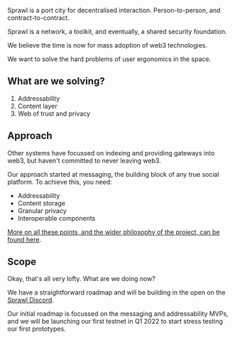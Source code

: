 Sprawl is a port city for decentralised interaction. Person-to-person, and contract-to-contract.

Sprawl is a network, a toolkit, and eventually, a shared security foundation.

We believe the time is now for mass adoption of web3 technologies.

We want to solve the hard problems of user ergonomics in the space.

## What are we solving?

1. Addressability
2. Content layer
3. Web of trust and privacy

## Approach

Other systems have focussed on indexing and providing gateways into web3, but haven't committed to never leaving web3.

Our approach started at messaging, the building block of any true social platform. To achieve this, you need:

- Addressability
- Content storage
- Granular privacy
- Interoperable components

[More on all these points, and the wider philosophy of the project, can be found here](./pages/approach.html).

## Scope

Okay, that's all very lofty. What are we doing now?

We have a straightforward roadmap and will be building in the open on the [Sprawl Discord]().

Our initial roadmap is focussed on the messaging and addressability MVPs, and we will be launching our first testnet in Q1 2022 to start stress testing our first prototypes.
